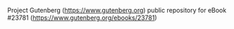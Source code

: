 Project Gutenberg (https://www.gutenberg.org) public repository for eBook #23781 (https://www.gutenberg.org/ebooks/23781)
